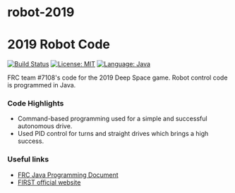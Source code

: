 # robot-2019

# 2019 Robot Code

[![Build Status](https://travis-ci.org/team-7108/robot-2019.svg?branch=master)](https://travis-ci.org/team-7108/robot-2019) [![License: MIT](https://img.shields.io/badge/License-MIT-yellow.svg)](https://opensource.org/licenses/MIT) [![Language: Java](https://img.shields.io/badge/Language-Java-orange.svg)](https://www.java.com/en/)

FRC team #7108's code for  the 2019 Deep Space game. Robot control code is programmed in Java.

### Code Highlights
- Command-based programming used for a simple and successful autonomous drive.
- Used PID control for turns and straight drives which brings a high success.

### Useful links
- [FRC Java Programming Document](https://s3.amazonaws.com/screensteps_live/exported/Wpilib/2078/89642/FRC_Java_Programming.pdf?1536701977)
- [FIRST official website](https://www.firstinspires.org/)
